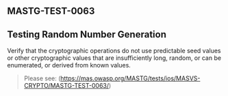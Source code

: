 ##  MASTG-TEST-0063

## Testing Random Number Generation

Verify that the cryptographic operations do not use predictable seed values or other cryptographic values that are insufficiently long, random, or can be enumerated, or derived from known values.

> Please see: (https://mas.owasp.org/MASTG/tests/ios/MASVS-CRYPTO/MASTG-TEST-0063/)